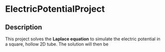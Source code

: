 # ElectricPotentialProject

## Description
This project solves the **Laplace equation** to simulate the electric potential in a square, hollow 2D tube. The solution will then be 



